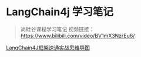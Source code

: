 # LangChain4j 学习笔记

> 尚硅谷课程学习笔记 
> 视频链接：https://www.bilibili.com/video/BV1mX3NzrEu6/

[LangChain4J框架速通实战思维导图](./docs/LangChain4J框架速通实战思维导图.html)

